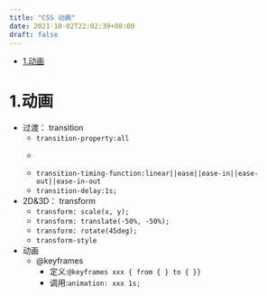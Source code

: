 ```yaml
---
title: "CSS 动画"
date: 2021-10-02T22:02:39+08:00
draft: false
---
```

- [1.动画](#1动画)


# 1.动画

- 过渡： transition
  - ```transition-property:all```
  - ```transition-duration:1s;
  - ```transition-timing-function:linear||ease||ease-in||ease-out||ease-in-out```
  - ```transition-delay:1s;```
- 2D&3D： transform
  - ```transform: scale(x, y);```
  - ```transform: translate(-50%, -50%);```
  - ```transform: rotate(45deg);```
  - ```transform-style```
- 动画
  - @keyframes
    - 定义:```@keyframes xxx { from { } to { }}```
    - 调用:```animation: xxx 1s;```